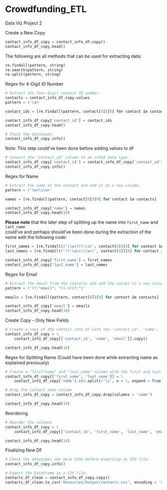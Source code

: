 # Crowdfunding_ETL
Data Viz Project 2


Create a New Copy
```python
contact_info_df_copy = contact_info_df.copy()
contact_info_df_copy.head()
```

The following are all methods that can be used for extracting data:
```python
re.findall(pattern, string)
re.search(pattern, string)
re.split(pattern, string)
```

Regex for 4-Digit ID Number
```python
# Extract the four-digit contact ID number.
contacts = contact_info_df_copy.values
pattern = r'\d+'

contact_ids = [re.findall(pattern, contact[0])[0] for contact in contacts]

contact_info_df_copy['contact_id'] = contact_ids
contact_info_df_copy.head()
```

```python
# Check the datatypes.
contact_info_df_copy.info()
```

Note: This step could've been done before adding values to df
```python
# Convert the "contact_id" column to an int64 data type.
contact_info_df_copy['contact_id'] = contact_info_df_copy['contact_id'].astype(int)
contact_info_df_copy.info()
```

Regex for Name
```python
# Extract the name of the contact and add it to a new column.
pattern = r'\w+\s\w+'

names = [re.findall(pattern, contact[0])[0] for contact in contacts]

contact_info_df_copy['name'] = names
contact_info_df_copy.head(10)
```

**Please note** that the later step of splitting up the name into `first_name` and `last_name`   
could've and perhaps should've been done during the extraction of the name with the following code:
```python
first_names = [re.findall(r'(\w+)(?:\s)', contact[0])[0] for contact in contacts]
last_names = [re.findall(r'(?:\w\s)(\w+)', contact[0])[0] for contact in contacts]

contact_info_df_copy['first_name'] = first_names
contact_info_df_copy['last_name'] = last_names
``` 

Regex for Email
```python
# Extract the email from the contacts and add the values to a new column.
pattern = r'(?:"email": ")(.+)(?:")'

emails = [re.findall(pattern, contact[0])[0] for contact in contacts]

contact_info_df_copy['email'] = emails
contact_info_df_copy.head(10)
```

Create Copy - Only New Fields
```python
# Create a copy of the contact_info_df with the 'contact_id', 'name', 'email' columns.
contact_info_df_copy = \
    contact_info_df_copy[['contact_id', 'name', 'email']].copy()

contact_info_df_copy.head(10)
```

Regex for Splitting Name
(Could have been done while extracting name as explained previously)
```python
# Create a "first"name" and "last_name" column with the first and last names from the "name" column. 
contact_info_df_copy[['first_name', 'last_name']] = \
    contact_info_df_copy['name'].str.split(r'\s', n = 1, expand = True)

# Drop the contact_name column
contact_info_df_copy = contact_info_df_copy.drop(columns = 'name')

contact_info_df_copy.head(10)
```

Reordering
```python
# Reorder the columns
contact_info_df_copy = \
    contact_info_df_copy[['contact_id', 'first_name', 'last_name', 'email']]

contact_info_df_copy.head(10)
```

Finalizing New DF
```python
# Check the datatypes one more time before exporting as CSV file.
contact_info_df_copy.info()

# Export the DataFrame as a CSV file. 
contacts_df_clean = contact_info_df_copy.copy()
contacts_df_clean.to_csv('Resources/Output/contacts.csv', encoding = 'utf8', index = False)
```